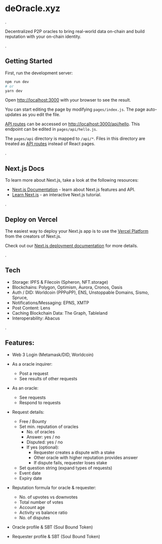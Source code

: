 # deOracle.xyz

.

Decentralized P2P oracles to bring real-world data on-chain and build reputation with your on-chain identity.

.

## Getting Started

First, run the development server:

```bash
npm run dev
# or
yarn dev
```

Open [http://localhost:3000](http://localhost:3000) with your browser to see the result.

You can start editing the page by modifying `pages/index.js`. The page auto-updates as you edit the file.

[API routes](https://nextjs.org/docs/api-routes/introduction) can be accessed on [http://localhost:3000/api/hello](http://localhost:3000/api/hello). This endpoint can be edited in `pages/api/hello.js`.

The `pages/api` directory is mapped to `/api/*`. Files in this directory are treated as [API routes](https://nextjs.org/docs/api-routes/introduction) instead of React pages.

.


## Next.js Docs

To learn more about Next.js, take a look at the following resources:

- [Next.js Documentation](https://nextjs.org/docs) - learn about Next.js features and API.
- [Learn Next.js](https://nextjs.org/learn) - an interactive Next.js tutorial.

.


## Deploy on Vercel

The easiest way to deploy your Next.js app is to use the [Vercel Platform](https://vercel.com/new?utm_medium=default-template&filter=next.js&utm_source=create-next-app&utm_campaign=create-next-app-readme) from the creators of Next.js.

Check out our [Next.js deployment documentation](https://nextjs.org/docs/deployment) for more details.

.

## Tech

- Storage: IPFS & Filecoin (Spheron, NFT.storage)
- Blockchains: Polygon, Optimism, Aurora, Cronos, Oasis
- Auth / DID: Worldcoin (PPPoPP), ENS, Unstoppable Domains, Sismo, Spruce, 
- Notifications/Messaging: EPNS, XMTP
- Post Content: Lens
- Caching Blockchain Data: The Graph, Tableland
- Interoperability: Abacus

.

## Features:

- Web 3 Login (Metamask/DID, Worldcoin)

- As a oracle inquirer:
  - Post a request
  - See results of other requests

- As an oracle:
  - See requests
  - Respond to requests

- Request details:
  - Free / Bounty
  - Set min. reputation of oracles
    - No. of oracles
    - Answer: yes / no
    - Disputed: yes / no
    - If yes (optional):
      - Requester creates a dispute with a stake
      - Other oracle with higher reputation provides answer
      - If dispute fails, requester loses stake
  - Set question string (expand types of requests)
  - Event date
  - Expiry date

- Reputation formula for oracle & requester:
  - No. of upvotes vs downvotes
  - Total number of votes
  - Account age
  - Activity vs balance ratio
  - No. of disputes

- Oracle profile & SBT (Soul Bound Token)
- Requester profile & SBT (Soul Bound Token)
